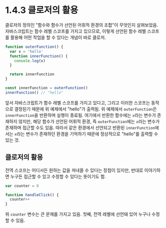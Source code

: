 # 1.4.3 클로저의 활용
클로저의 정의인 "함수와 함수가 선언된 어휘적 환경의 조합"이 무엇인지 살펴보았음. 자바스크립트는 함수 레벨 스코프를 가지고 있으므로, 이렇게 선언된 함수 레벨 스코프를 활용해 어떤 작업을 할 수 있다는 개념이 바로 클로저. 

```js
function outerFunction() {
  var x = 'hello'
  function innerFunction() {
    console.log(x)
  }

  return innerFunction
}

const innerFunction = outerFunction()
innerFunction() // "hello"
```

앞서 자바스크립트가 함수 레벨 스코프를 가지고 있다고, 그리고 이러한 스코프는 동적으로 결정된기 때문에 위 예제에서 "hello"가 출력됨. 위 예제에서 `outerFunction`은 `innerFunction`을 반환하며 실행이 종료됨. 여기에서 반환한 함수에는 `x`라는 변수가 존재하지 않지만, 해당 함수가 선언된 어휘적 환경, 즉 `outerFunction`에는 `x`라는 변수가 존재하며 접근할 수도 있음. 따라서 같은 환경에서 선언되고 반환된 `innerFunction`에서는 `x`라는 변수가 존재하던 환경을 기억하기 때문에 정상적으로 "hello"를 출력할 수 있는 것.

## 클로저의 활용

전역 스코프는 어디서든 원하는 값을 꺼내올 수 있다는 장점이 있지만, 반대로 이야기하면 누구든 접근할 수 있고 수정할 수 있다는 뜻이기도 함.

```js
var counter = 0

function handleClick() {
  counter++
}
```

위 `counter` 변수는 큰 문제를 가지고 있음. 첫째, 전역 레벨에 선언돼 있어 누구나 수정할 수 있음. 
